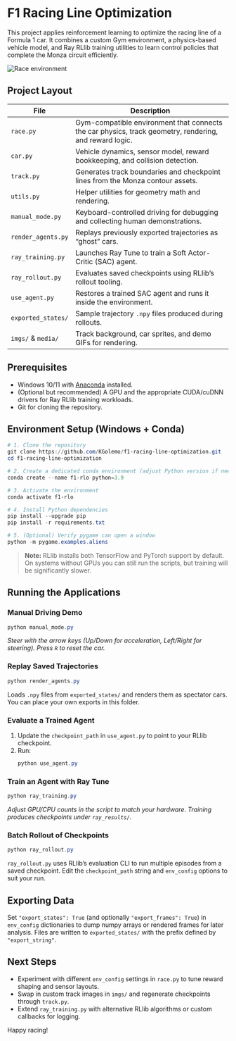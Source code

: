 # F1 Racing Line Optimization

This project applies reinforcement learning to optimize the racing line of a Formula 1 car. It combines a custom Gym environment, a physics-based vehicle model, and Ray RLlib training utilities to learn control policies that complete the Monza circuit efficiently.

![Race environment](media/rlo.gif)

## Project Layout

| File | Description |
| --- | --- |
| `race.py` | Gym-compatible environment that connects the car physics, track geometry, rendering, and reward logic. |
| `car.py` | Vehicle dynamics, sensor model, reward bookkeeping, and collision detection. |
| `track.py` | Generates track boundaries and checkpoint lines from the Monza contour assets. |
| `utils.py` | Helper utilities for geometry math and rendering. |
| `manual_mode.py` | Keyboard-controlled driving for debugging and collecting human demonstrations. |
| `render_agents.py` | Replays previously exported trajectories as “ghost” cars. |
| `ray_training.py` | Launches Ray Tune to train a Soft Actor-Critic (SAC) agent. |
| `ray_rollout.py` | Evaluates saved checkpoints using RLlib’s rollout tooling. |
| `use_agent.py` | Restores a trained SAC agent and runs it inside the environment. |
| `exported_states/` | Sample trajectory `.npy` files produced during rollouts. |
| `imgs/` & `media/` | Track background, car sprites, and demo GIFs for rendering. |

## Prerequisites

* Windows 10/11 with [Anaconda](https://www.anaconda.com/products/distribution) installed.
* (Optional but recommended) A GPU and the appropriate CUDA/cuDNN drivers for Ray RLlib training workloads.
* Git for cloning the repository.

## Environment Setup (Windows + Conda)

```powershell
# 1. Clone the repository
git clone https://github.com/KGolemo/f1-racing-line-optimization.git
cd f1-racing-line-optimization

# 2. Create a dedicated conda environment (adjust Python version if needed)
conda create --name f1-rlo python=3.9

# 3. Activate the environment
conda activate f1-rlo

# 4. Install Python dependencies
pip install --upgrade pip
pip install -r requirements.txt

# 5. (Optional) Verify pygame can open a window
python -m pygame.examples.aliens
```

> **Note:** RLlib installs both TensorFlow and PyTorch support by default. On systems without GPUs you can still run the scripts, but training will be significantly slower.

## Running the Applications

### Manual Driving Demo

```powershell
python manual_mode.py
```

*Steer with the arrow keys (Up/Down for acceleration, Left/Right for steering). Press `R` to reset the car.*

### Replay Saved Trajectories

```powershell
python render_agents.py
```

Loads `.npy` files from `exported_states/` and renders them as spectator cars. You can place your own exports in this folder.

### Evaluate a Trained Agent

1. Update the `checkpoint_path` in `use_agent.py` to point to your RLlib checkpoint.
2. Run:
   ```powershell
   python use_agent.py
   ```

### Train an Agent with Ray Tune

```powershell
python ray_training.py
```

*Adjust GPU/CPU counts in the script to match your hardware. Training produces checkpoints under `ray_results/`.*

### Batch Rollout of Checkpoints

```powershell
python ray_rollout.py
```

`ray_rollout.py` uses RLlib’s evaluation CLI to run multiple episodes from a saved checkpoint. Edit the `checkpoint_path` string and `env_config` options to suit your run.

## Exporting Data

Set `"export_states": True` (and optionally `"export_frames": True`) in `env_config` dictionaries to dump numpy arrays or rendered frames for later analysis. Files are written to `exported_states/` with the prefix defined by `"export_string"`.

## Next Steps

* Experiment with different `env_config` settings in `race.py` to tune reward shaping and sensor layouts.
* Swap in custom track images in `imgs/` and regenerate checkpoints through `track.py`.
* Extend `ray_training.py` with alternative RLlib algorithms or custom callbacks for logging.

Happy racing!
